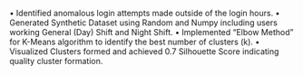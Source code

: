•	Identified anomalous login attempts made outside of the login hours.
•	Generated Synthetic Dataset using Random and Numpy including users working General (Day) Shift and Night Shift.
•	Implemented “Elbow Method” for K-Means algorithm to identify the best number of clusters (k).
•	Visualized Clusters formed and achieved 0.7 Silhouette Score indicating quality cluster formation.

